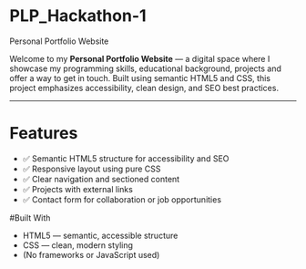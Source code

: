 # PLP_Hackathon-1
Personal Portfolio Website

Welcome to my **Personal Portfolio Website** — a digital space where I showcase my programming skills, educational background, projects and offer a way to get in touch. Built using semantic HTML5 and CSS, this project emphasizes accessibility, clean design, and SEO best practices.

---

# Features

- ✅ Semantic HTML5 structure for accessibility and SEO
- ✅ Responsive layout using pure CSS
- ✅ Clear navigation and sectioned content
- ✅ Projects with external links
- ✅ Contact form for collaboration or job opportunities

#Built With

- HTML5 — semantic, accessible structure
- CSS — clean, modern styling
- (No frameworks or JavaScript used)

